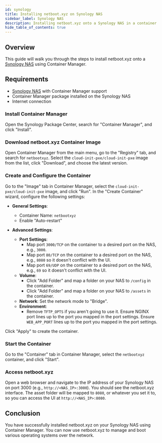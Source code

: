 ```yaml
---
id: synology
title: Installing netboot.xyz on Synology NAS
sidebar_label: Synology NAS
description: Installing netboot.xyz onto a Synology NAS in a container
hide_table_of_contents: true
---
```


## Overview

This guide will walk you through the steps to install netboot.xyz onto a [Synology NAS](https://amzn.to/430KH1n) using Container Manager.

## Requirements

- [Synology NAS](https://amzn.to/430KH1n) with Container Manager support
- Container Manager package installed on the Synology NAS
- Internet connection

### Install Container Manager

Open the Synology Package Center, search for "Container Manager", and click "Install".

### Download netboot.xyz Container Image

Open Container Manager from the main menu, go to the "Registry" tab, and search for `netbootxyz`. Select the `cloud-init-pxe/cloud-init-pxe` image from the list, click "Download", and choose the latest version.

### Create and Configure the Container

Go to the "Image" tab in Container Manager, select the `cloud-init-pxe/cloud-init-pxe` image, and click "Run". In the "Create Container" wizard, configure the following settings:

- **General Settings**:
  - Container Name: `netbootxyz`
  - Enable "Auto-restart"

- **Advanced Settings**:
  - **Port Settings**: 
    - Map port `3000/TCP` on the container to a desired port on the NAS, e.g., `3000`.
    - Map port `80/TCP` on the container to a desired port on the NAS, e.g., `8080` so it doesn't conflict with the UI.
    - Map port `69/UDP` on the container to a desired port on the NAS, e.g., `69` so it doesn't conflict with the UI.
  - **Volume**:
    - Click "Add Folder" and map a folder on your NAS to `/config` in the container.
    - Click "Add Folder" and map a folder on your NAS to `/assets` in the container.
  - **Network**: Set the network mode to "Bridge".
  - **Environment**: 
    - Remove `TFTP_OPTS` if you aren't going to use it. Ensure NGINX port lines up to the port you mapped in the port settings. Ensure `WEB_APP_PORT` lines up to the port you mapped in the port settings.

Click "Apply" to create the container.

### Start the Container

Go to the "Container" tab in Container Manager, select the `netbootxyz` container, and click "Start".

### Access netboot.xyz

Open a web browser and navigate to the IP address of your Synology NAS on port 3000 (e.g., `http://<NAS_IP>:3000`). You should see the netboot.xyz interface. The asset folder will be mapped to `8080`, or whatever you set it to, so you can access the UI at `http://<NAS_IP>:8080`.

## Conclusion

You have successfully installed netboot.xyz on your Synology NAS using Container Manager. You can now use netboot.xyz to manage and boot various operating systems over the network.
